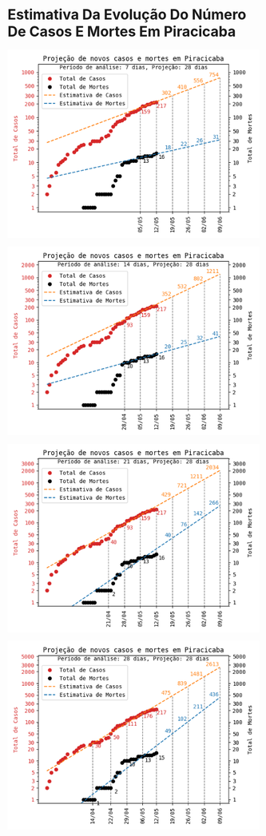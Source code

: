 # Estimativa Da Evolução Do Número De Casos E Mortes Em Piracicaba

![Projeção-Piracicaba](img/Piracicaba-projecao-7-28.png)

![Projeção-Piracicaba](img/Piracicaba-projecao-14-28.png)

![Projeção-Piracicaba](img/Piracicaba-projecao-21-28.png)

![Projeção-Piracicaba](img/Piracicaba-projecao-28-28.png)
